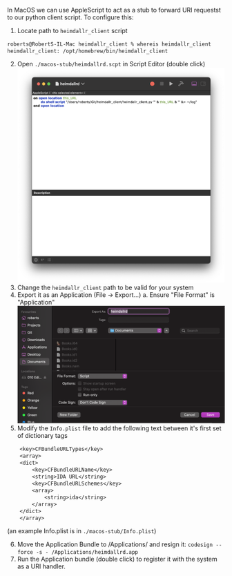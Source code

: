 In MacOS we can use AppleScript to act as a stub to forward URI requestst to our python client script. To configure this:

1. Locate path to `heimdallr_client` script
```
roberts@RobertS-IL-Mac heimdallr_client % whereis heimdallr_client
heimdallr_client: /opt/homebrew/bin/heimdallr_client
```
2. Open `./macos-stub/heimdallrd.scpt` in Script Editor (double click)
![example script window](images/Screenshot%202022-12-29%20at%2018.34.42.png)
3. Change the `heimdallr_client` path to be valid for your system
4. Export it as an Application (File -> Export...)
    a. Ensure "File Format" is "Application"
![example export window](images/Screenshot%202022-12-29%20at%2018.36.58.png)
5. Modify the `Info.plist` file to add the following text between it's first set of dictionary tags
```
    <key>CFBundleURLTypes</key>
    <array>
    <dict>
        <key>CFBundleURLName</key>
        <string>IDA URL</string>
        <key>CFBundleURLSchemes</key>
        <array>
            <string>ida</string>
        </array>
    </dict>
    </array>
```
(an example Info.plist is in `./macos-stub/Info.plist`)

6. Move the Application Bundle to /Applications/ and resign it:
`codesign --force -s - /Applications/heimdallrd.app` 
7. Run the Application bundle (double click) to register it with the system as a URI handler.
